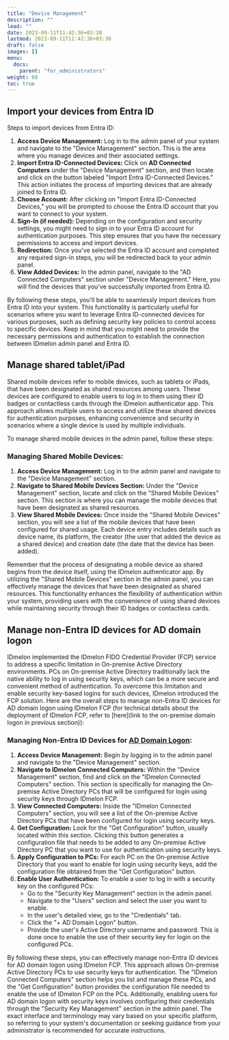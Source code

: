 ```yaml
---
title: "Device Management"
description: ""
lead: ""
date: 2023-09-11T11:42:36+03:30
lastmod: 2023-09-11T11:42:36+03:30
draft: false
images: []
menu:
  docs:
    parent: "for_administrators"
weight: 60
toc: true
---
```


## Import your devices from Entra ID

Steps to import devices from Entra ID:

1. **Access Device Management:** Log in to the admin panel of your system and navigate to the "Device Management" section. This is the area where you manage devices and their associated settings.
2. **Import Entra ID-Connected Devices:** Click on **AD Connected Computers** under the "Device Management" section, and then locate and click on the button labeled "Import Entra ID-Connected Devices." This action initiates the process of importing devices that are already joined to Entra ID.
3. **Choose Account:** After clicking on "Import Entra ID-Connected Devices," you will be prompted to choose the Entra ID account that you want to connect to your system.
4. **Sign-In (if needed):** Depending on the configuration and security settings, you might need to sign in to your Entra ID account for authentication purposes. This step ensures that you have the necessary permissions to access and import devices.
5. **Redirection:** Once you've selected the Entra ID account and completed any required sign-in steps, you will be redirected back to your admin panel.
6. **View Added Devices:** In the admin panel, navigate to the "AD Connected Computers" section under "Device Management." Here, you will find the devices that you've successfully imported from Entra ID.

By following these steps, you'll be able to seamlessly import devices from Entra ID into your system. This functionality is particularly useful for scenarios where you want to leverage Entra ID-connected devices for various purposes, such as defining security key policies to control access to specific devices. Keep in mind that you might need to provide the necessary permissions and authentication to establish the connection between IDmelon admin panel and Entra ID.

## Manage shared tablet/iPad

Shared mobile devices refer to mobile devices, such as tablets or iPads, that have been designated as shared resources among users. These devices are configured to enable users to log in to them using their ID badges or contactless cards through the IDmelon authenticator app. This approach allows multiple users to access and utilize these shared devices for authentication purposes, enhancing convenience and security in scenarios where a single device is used by multiple individuals.

To manage shared mobile devices in the admin panel, follow these steps:

### Managing Shared Mobile Devices:

1. **Access Device Management:** Log in to the admin panel and navigate to the "Device Management" section.
2. **Navigate to Shared Mobile Devices Section:** Under the "Device Management" section, locate and click on the "Shared Mobile Devices" section. This section is where you can manage the mobile devices that have been designated as shared resources.
3. **View Shared Mobile Devices:** Once inside the "Shared Mobile Devices" section, you will see a list of the mobile devices that have been configured for shared usage. Each device entry includes details such as device name, its platform, the creator (the user that added the device as a shared device) and creation date (the date that the device has been added).

Remember that the process of designating a mobile device as shared begins from the device itself, using the IDmelon authenticator app. By utilizing the "Shared Mobile Devices" section in the admin panel, you can effectively manage the devices that have been designated as shared resources. This functionality enhances the flexibility of authentication within your system, providing users with the convenience of using shared devices while maintaining security through their ID badges or contactless cards.

## Manage non-Entra ID devices for AD domain logon

IDmelon implemented the IDmelon FIDO Credential Provider (FCP) service to address a specific limitation in On-premise Active Directory environments. PCs on On-premise Active Directory traditionally lack the native ability to log in using security keys, which can be a more secure and convenient method of authentication. To overcome this limitation and enable security key-based logins for such devices, IDmelon introduced the FCP solution. Here are the overall steps to manage non-Entra ID devices for AD domain logon using IDmelon FCP (for technical details about the deployment of IDmelon FCP, refer to [here](link to the on-premise domain logon in previous section)):

### Managing Non-Entra ID Devices for [AD Domain Logon](https://learn.microsoft.com/en-us/windows/win32/ad/domain-user-accounts/):

1. **Access Device Management:** Begin by logging in to the admin panel and navigate to the "Device Management" section.
2. **Navigate to IDmelon Connected Computers:** Within the "Device Management" section, find and click on the "IDmelon Connected Computers" section. This section is specifically for managing the On-premise Active Directory PCs that will be configured for login using security keys through IDmelon FCP.
3. **View Connected Computers:** Inside the "IDmelon Connected Computers" section, you will see a list of the On-premise Active Directory PCs that have been configured for login using security keys.
4. **Get Configuration:** Look for the "Get Configuration" button, usually located within this section. Clicking this button generates a configuration file that needs to be added to any On-premise Active Directory PC that you want to use for authentication using security keys.
5. **Apply Configuration to PCs:** For each PC on the On-premise Active Directory that you want to enable for login using security keys, add the configuration file obtained from the "Get Configuration" button.
6. **Enable User Authentication:** To enable a user to log in with a security key on the configured PCs:
    - Go to the "Security Key Management" section in the admin panel.
    - Navigate to the "Users" section and select the user you want to enable.
    - In the user's detailed view, go to the "Credentials" tab.
    - Click the "+ AD Domain Logon" button.
    - Provide the user's Active Directory username and password. This is done once to enable the use of their security key for login on the configured PCs.

By following these steps, you can effectively manage non-Entra ID devices for AD domain logon using IDmelon FCP. This approach allows On-premise Active Directory PCs to use security keys for authentication. The "IDmelon Connected Computers" section helps you list and manage these PCs, and the "Get Configuration" button provides the configuration file needed to enable the use of IDmelon FCP on the PCs. Additionally, enabling users for AD domain logon with security keys involves configuring their credentials through the "Security Key Management" section in the admin panel. The exact interface and terminology may vary based on your specific platform, so referring to your system's documentation or seeking guidance from your administrator is recommended for accurate instructions.
